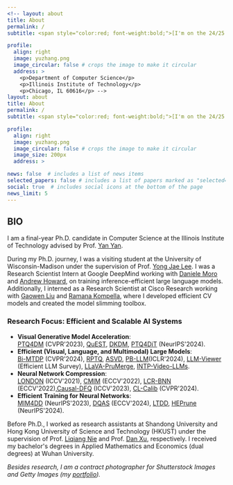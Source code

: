 ```yaml
---
<!-- layout: about
title: About
permalink: /
subtitle: <span style="color:red; font-weight:bold;">[I'm on the 24/25 academic job market. Feel free to contact me.]</span>

profile:
  align: right
  image: yuzhang.png
  image_circular: false # crops the image to make it circular
  address: >
    <p>Department of Computer Science</p>
    <p>Illinois Institute of Technology</p>
    <p>Chicago, IL 60616</p> -->
layout: about
title: About
permalink: /
subtitle: <span style="color:red; font-weight:bold;">[I'm on the 24/25 academic job market. Feel free to contact me.]</span>

profile:
  align: right
  image: yuzhang.png
  image_circular: false # crops the image to make it circular
  image_size: 200px 
  address: >

news: false  # includes a list of news items
selected_papers: false # includes a list of papers marked as "selected={true}"
social: true  # includes social icons at the bottom of the page
news_limit: 5
---
```

## BIO
I am a final-year Ph.D. candidate in Computer Science at the Illinois Institute of Technology advised by Prof. [Yan Yan](https://tomyan555.github.io/).     

During my Ph.D. journey, I was a visiting student at the University of Wisconsin-Madison under the supervision of Prof. [Yong Jae Lee](https://pages.cs.wisc.edu/~yongjaelee/). I was a Research Scientist Intern at Google DeepMind working with [Daniele Moro](https://scholar.google.com/citations?user=TTkaweMAAAAJ&hl=en) and [Andrew Howard](https://scholar.google.com/citations?user=_9l8vD8AAAAJ&hl=en), on training inference-efficient large language models. Additionally, I interned as a Research Scientist at Cisco Research working with [Gaowen Liu](https://scholar.google.com/citations?user=NIv_aeQAAAAJ&hl=en) and [Ramana Kompella](https://scholar.google.com/citations?user=uf9RZboAAAAJ&hl=en), where I developed efficient CV models and created the model slimming toolbox.             

### Research Focus: Efficient and Scalable AI Systems
- **Visual Generative Model Acceleration**:    
[PTQ4DM](https://arxiv.org/abs/2211.15736) (CVPR'2023), [QuEST](https://arxiv.org/abs/2402.03666), [DKDM](https://arxiv.org/abs/2409.03550), [PTQ4DiT](https://arxiv.org/abs/2405.16005) (NeurIPS'2024).
- **Efficient (Visual, Language, and Multimodal) Large Models**:    
[Bi-MTDP](https://arxiv.org/abs/2405.14136) (CVPR'2024), [RPTQ](https://arxiv.org/abs/2304.01089), [ASVD](https://arxiv.org/abs/2312.05821), [PB-LLM](https://arxiv.org/pdf/2310.00034)(ICLR'2024), [LLM-Viewer](https://arxiv.org/abs/2402.16363) (Efficient LLM Survey), [LLaVA-PruMerge](https://arxiv.org/abs/2403.15388), [INTP-Video-LLMs](https://arxiv.org/abs/2409.12963).
- **Neural Network Compression**:    
[LONDON](https://arxiv.org/abs/2108.12905) (ICCV'2021), [CMIM](https://arxiv.org/abs/2207.02970) (ECCV'2022), [LCR-BNN](https://arxiv.org/abs/2207.06540) (ECCV'2022),[Causal-DFQ](https://arxiv.org/abs/2309.136820) (ICCV'2023), [CL-Calib](https://openaccess.thecvf.com/content/CVPR2024/papers/Shang_Enhancing_Post-training_Quantization_Calibration_through_Contrastive_Learning_CVPR_2024_paper.pdf) (CVPR'2024).
- **Efficient Training for Neural Networks**:    
[MIM4DD](https://proceedings.neurips.cc/paper_files/paper/2023/hash/24d36eee157559e0d2549455fba28f6a-Abstract-Conference.html) (NeurIPS'2023), [DQAS](https://arxiv.org/abs/2407.07268) (ECCV'2024), [LTDD](https://arxiv.org/abs/2408.14506), [HEPrune](https://github.com/UCF-Lou-Lab-PET/Private-Data-Prune) (NeurIPS'2024).    


Before Ph.D., I worked as research assistants at Shandong University and Hong Kong University of Science and Technology (HKUST) under the supervision of Prof. [Liqiang Nie](https://liqiangnie.github.io/index.html) and Prof. [Dan Xu](https://www.danxurgb.net/), respectively. 
I received my bachelor's degrees in Applied Mathematics and Economics (dual degrees) at Wuhan University.     

<!-- > I regularly serve as PC member, and reviewer for multiple international conferences and journals such as CVPR, ICCV, ECCV, NeurIPS, ICLR, ICML, ACM-MM, WSDM, NeuroComputing, Information Sciences, CVIU, TMM, TCSVT, and TKDE.       -->

_Besides research, I am a contract photographer for Shutterstock Images and Getty Images (my [portfolio](https://500px.com/p/yuzhangshang))._     
<!-- > Motto: Wir müssen wissen, wir werden wissen!     -->
